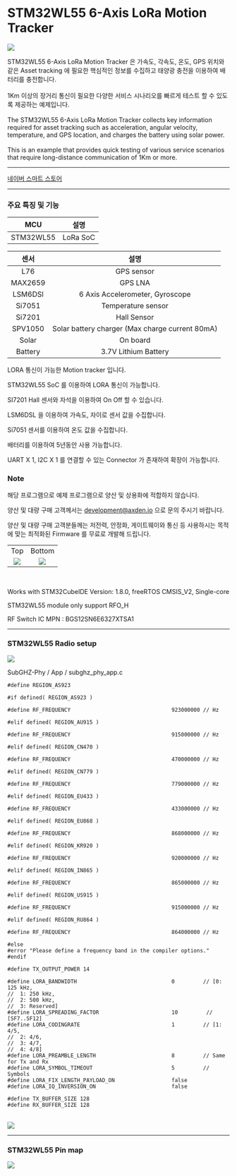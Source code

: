 
# STM32WL55 6-Axis LoRa Motion Tracker

<img src="./asset/axden_stm32wl55_lora_motion_tracker.jpeg">
<br>

STM32WL55 6-Axis LoRa Motion Tracker 은 가속도, 각속도, 온도, GPS 위치와 같은 Asset tracking 에 필요한 핵심적인 정보를 수집하고 태양광 충전을 이용하여 배터리를 충전합니다.
<br>
<br>
1Km 이상의 장거리 통신이 필요한 다양한 서비스 시나리오를 빠르게 테스트 할 수 있도록 제공하는 예제입니다.
<br>
<br>
The STM32WL55 6-Axis LoRa Motion Tracker collects key information required for asset tracking such as acceleration, angular velocity, temperature, and GPS location, and charges the battery using solar power.
<br>
<br>
This is an example that provides quick testing of various service scenarios that require long-distance communication of 1Km or more.
<br>

-----------------------

[네이버 스마트 스토어](https://smartstore.naver.com/axden)
<br>

-----------------------

### 주요 특징 및 기능

MCU | 설명
:-------------------------:|:-------------------------:
STM32WL55 | LoRa SoC

센서 | 설명
:-------------------------:|:-------------------------:
L76 | GPS sensor
MAX2659 | GPS LNA
LSM6DSl | 6 Axis Accelerometer, Gyroscope
Si7051 | Temperature sensor
Si7201 | Hall Sensor
SPV1050 | Solar battery charger (Max charge current 80mA)
Solar | On board
Battery | 3.7V Lithium Battery


LORA 통신이 가능한 Motion tracker 입니다.
<br>

STM32WL55 SoC 를 이용하여 LORA 통신이 가능합니다.
<br>

SI7201 Hall 센서와 자석을 이용하여 On Off 할 수 있습니다.
<br>

LSM6DSL 을 이용하여 가속도, 자이로 센서 값을 수집합니다.
<br>

Si7051 센서를 이용하여 온도 값을 수집합니다.
<br>

배터리를 이용하여 5년동안 사용 가능합니다.
<br>

UART X 1, I2C X 1 를 연결할 수 있는 Connector 가 존재하여 확장이 가능합니다.
<br>


### Note

해당 프로그램으로 예제 프로그램으로 양산 및 상용화에 적합하지 않습니다.
<br>

양산 및 대량 구매 고객께서는 development@axden.io 으로 문의 주시기 바랍니다.
<br>

양산 및 대량 구매 고객분들께는 저전력, 안정화, 게이트웨이와 통신 등 사용하시는 목적에 맞는 최적화된 Firmware 를 무료로 개발해 드립니다.
<br>

<table>
  <tr align="center">
    <td>Top</td>
    <td>Bottom</td>
  </tr>
  <tr align="center">
    <td><img src="./asset/axden_stm32wl55_lora_top.jpeg"></td>
    <td><img src="./asset/axden_stm32wl55_lora_bottom.jpeg"></td>
  </tr>
</table>
<br>

Works with STM32CubeIDE Version: 1.8.0, freeRTOS CMSIS_V2, Single-core
<br>

STM32WL55 module only support RFO_H
<br>

RF Switch IC MPN : BGS12SN6E6327XTSA1
<br>


-----------------------

### STM32WL55 Radio setup

<img src="./asset/Radio_setup_path.png">
<br>

SubGHZ-Phy / App / subghz_phy_app.c

```
#define REGION_AS923

#if defined( REGION_AS923 )

#define RF_FREQUENCY                                923000000 // Hz

#elif defined( REGION_AU915 )

#define RF_FREQUENCY                                915000000 // Hz

#elif defined( REGION_CN470 )

#define RF_FREQUENCY                                470000000 // Hz

#elif defined( REGION_CN779 )

#define RF_FREQUENCY                                779000000 // Hz

#elif defined( REGION_EU433 )

#define RF_FREQUENCY                                433000000 // Hz

#elif defined( REGION_EU868 )

#define RF_FREQUENCY                                868000000 // Hz

#elif defined( REGION_KR920 )

#define RF_FREQUENCY                                920000000 // Hz

#elif defined( REGION_IN865 )

#define RF_FREQUENCY                                865000000 // Hz

#elif defined( REGION_US915 )

#define RF_FREQUENCY                                915000000 // Hz

#elif defined( REGION_RU864 )

#define RF_FREQUENCY                                864000000 // Hz

#else
#error "Please define a frequency band in the compiler options."
#endif

#define TX_OUTPUT_POWER 14

#define LORA_BANDWIDTH                              0         // [0: 125 kHz,
//  1: 250 kHz,
//  2: 500 kHz,
//  3: Reserved]
#define LORA_SPREADING_FACTOR                       10         // [SF7..SF12]
#define LORA_CODINGRATE                             1         // [1: 4/5,
//  2: 4/6,
//  3: 4/7,
//  4: 4/8]
#define LORA_PREAMBLE_LENGTH                        8         // Same for Tx and Rx
#define LORA_SYMBOL_TIMEOUT                         5         // Symbols
#define LORA_FIX_LENGTH_PAYLOAD_ON                  false
#define LORA_IQ_INVERSION_ON                        false

#define TX_BUFFER_SIZE 128
#define RX_BUFFER_SIZE 128

```
<br>

<img src="./asset/Radio_setup.png">
<br>

-------------------------

### STM32WL55 Pin map

<img src="./asset/motion_tracker_stm32wl55_pinmap.png">
